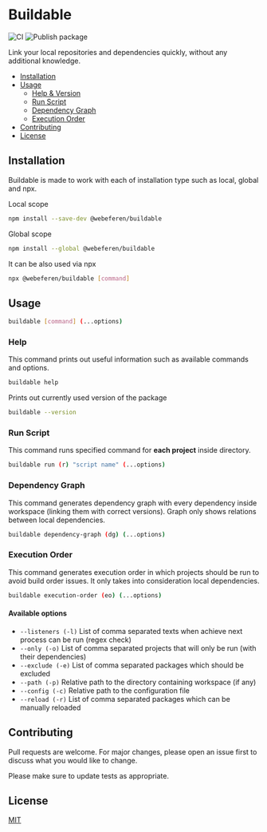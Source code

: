 # Buildable

![CI](https://github.com/webeferen/buildable/actions/workflows/ci.yml/badge.svg?branch=main)
![Publish package](https://github.com/webeferen/buildable/actions/workflows/publish.yml/badge.svg?branch=main)

Link your local repositories and dependencies quickly, without any additional knowledge.

- [Installation](#installation)
- [Usage](#usage)
  - [Help & Version](#help)
  - [Run Script](#run-script)
  - [Dependency Graph](#dependency-graph)
  - [Execution Order](#execution-order)
- [Contributing](#contributing)
- [License](#license)

## Installation

Buildable is made to work with each of installation type such as local, global and npx.

Local scope

```bash
npm install --save-dev @webeferen/buildable
```

Global scope

```bash
npm install --global @webeferen/buildable
```

It can be also used via npx

```bash
npx @webeferen/buildable [command]
```

## Usage

```bash
buildable [command] (...options)
```

### Help

This command prints out useful information such as available commands and options.

```bash
buildable help
```

Prints out currently used version of the package

```bash
buildable --version
```

### Run Script

This command runs specified command for **each project** inside directory.

```bash
buildable run (r) "script name" (...options)
```

### Dependency Graph

This command generates dependency graph with every dependency inside workspace (linking them with correct versions). Graph only shows relations between local dependencies.

```bash
buildable dependency-graph (dg) (...options)
```

### Execution Order

This command generates execution order in which projects should be run to avoid build order issues. It only takes into consideration local dependencies.

```bash
buildable execution-order (eo) (...options)
```

#### Available options

- `--listeners (-l)` List of comma separated texts when achieve next process can be run (regex check)
- `--only (-o)` List of comma separated projects that will only be run (with their dependencies)
- `--exclude (-e)` List of comma separated packages which should be excluded
- `--path (-p)` Relative path to the directory containing workspace (if any)
- `--config (-c)` Relative path to the configuration file
- `--reload (-r)` List of comma separated packages which can be manually reloaded

## Contributing

Pull requests are welcome. For major changes, please open an issue first
to discuss what you would like to change.

Please make sure to update tests as appropriate.

## License

[MIT](https://choosealicense.com/licenses/mit/)

